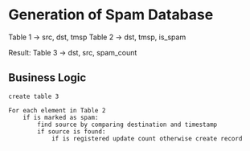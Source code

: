 # Generation of Spam Database

Table 1 -> src, dst, tmsp
Table 2 -> dst, tmsp, is_spam

Result:
Table 3 -> dst, src, spam_count

## Business Logic

```
create table 3

For each element in Table 2
	if is marked as spam:
		find source by comparing destination and timestamp
		if source is found:
			if is registered update count otherwise create record
```
